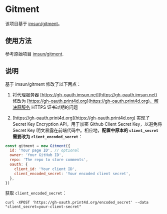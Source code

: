 # Gitment

该项目基于 [imsun/gitment](https://github.com/imsun/gitment)。

## 使用方法

参考原始项目 [imsun/gitment](https://github.com/imsun/gitment).

## 说明

基于 imsun/gitment 修改了以下两点：

1. 将代理服务器 [https://gh-oauth.imsun.net](https://gh-oauth.imsun.net) 修改为 [https://gh-oauth.print4d.org](https://gh-oauth.print4d.org)，解决原服务 HTTPS 证书过期的问题

2. [https://gh-oauth.print4d.org](https://gh-oauth.print4d.org) 实现了 Secret Key Encryption API，用于加密 Github Client Secret Key，以避免将 Secret Key 明文暴露在前端代码中。相应地，**配置中原本的 `client_secret` 需要改为 `client_encoded_secret`**：

```javascript
const gitment = new Gitment({
  id: 'Your page ID', // optional
  owner: 'Your GitHub ID',
  repo: 'The repo to store comments',
  oauth: {
    client_id: 'Your client ID',
    client_encoded_secret: 'Your encoded client secret',
  },
})
```

获取 `client_encoded_secret`：

```
curl -XPOST 'https://gh-oauth.print4d.org/encoded_secret' --data "client_secret=your-client-secret"
```
